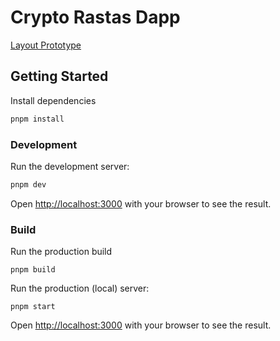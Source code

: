 # Crypto Rastas Dapp

[Layout Prototype](https://www.figma.com/file/Nq6ZSc5CD4fUrZL6IChEtJ/Bridge?type=design&node-id=0-1&mode=design)

## Getting Started

Install dependencies

```bash
pnpm install
```

### Development

Run the development server:

```bash
pnpm dev
```

Open [http://localhost:3000](http://localhost:3000) with your browser to see the result.

### Build

Run the production build

```base
pnpm build
```

Run the production (local) server:

```base
pnpm start
```

Open [http://localhost:3000](http://localhost:3000) with your browser to see the result.
